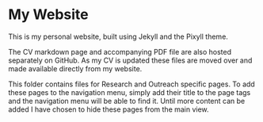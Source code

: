 # My Website

This is my personal website, built using Jekyll and the Pixyll theme.

The CV markdown page and accompanying PDF file are also hosted separately on GitHub. As my CV is updated these files are moved over and made available directly from my website.

This folder contains files for Research and Outreach specific pages. To add these pages to the navigation menu, simply add their title to the page tags and the navigation menu will be able to find it. Until more content can be added I have chosen to hide these pages from the main view.
